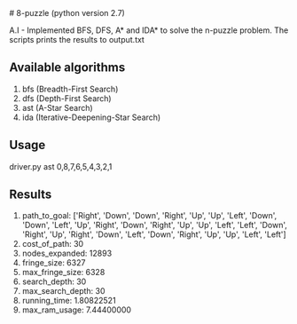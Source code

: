<snippet>
  <content>
# 8-puzzle (python version 2.7)

A.I - Implemented BFS, DFS, A* and IDA* to solve the n-puzzle problem. The scripts prints the results to output.txt

## Available algorithms

1. bfs (Breadth-First Search)
2. dfs (Depth-First Search)
3. ast (A-Star Search)
4. ida (Iterative-Deepening-Star Search)

## Usage

driver.py ast 0,8,7,6,5,4,3,2,1 

## Results

1. path_to_goal: ['Right', 'Down', 'Down', 'Right', 'Up', 'Up', 'Left', 'Down', 'Down', 'Left', 'Up', 'Right', 'Down', 'Right', 'Up', 'Up', 'Left', 'Left', 'Down', 'Right', 'Up', 'Right', 'Down', 'Left', 'Down', 'Right', 'Up', 'Up', 'Left', 'Left']
2. cost_of_path: 30
3. nodes_expanded: 12893
4. fringe_size: 6327
5. max_fringe_size: 6328
6. search_depth: 30
7. max_search_depth: 30
8. running_time: 1.80822521
9. max_ram_usage: 7.44400000

</content>  
</snippet>
